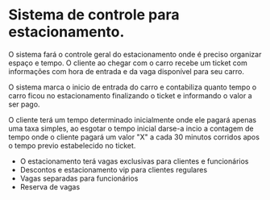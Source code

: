 # Sistema de controle para estacionamento.

O sistema fará o controle geral do estacionamento onde é preciso organizar espaço e tempo.  O cliente ao chegar com o carro recebe um ticket com informações com hora de entrada e da vaga disponível para seu carro.

O sistema marca o inicio de entrada do carro e contabiliza quanto tempo o carro ficou no estacionamento finalizando o ticket e informando o valor a ser pago.

O cliente terá um tempo determinado inicialmente onde ele pagará apenas uma taxa simples, ao esgotar o tempo inicial  darse-a incio a contagem de tempo onde o cliente pagará um valor "X" a cada 30 minutos corridos apos o tempo previo estabelecido no ticket.

* O estacionamento terá vagas exclusivas para clientes e funcionários
* Descontos e estacionamento vip para clientes regulares
* Vagas separadas para funcionários
* Reserva de vagas

